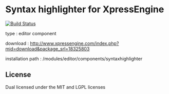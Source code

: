 # Syntax highlighter for XpressEngine

[![Build Status](https://travis-ci.org/YJSoft/syntaxhighlighter.png?branch=master)](https://travis-ci.org/YJSoft/syntaxhighlighter)

type : editor component

download : http://www.xpressengine.com/index.php?mid=download&package_srl=18325803

installation path : /modules/editor/components/syntaxhighlighter

## License
Dual licensed under the MIT and LGPL licenses

